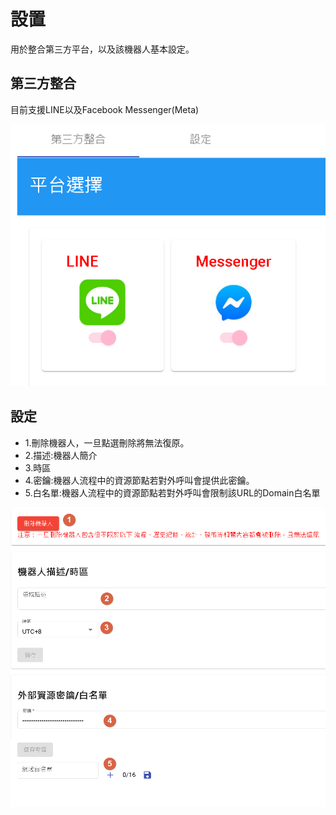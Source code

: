 # 設置
用於整合第三方平台，以及該機器人基本設定。

## 第三方整合

目前支援LINE以及Facebook Messenger(Meta)

![](../../../../images/docs/Image118.png)

## 設定

- 1.刪除機器人，一旦點選刪除將無法復原。
- 2.描述:機器人簡介
- 3.時區
- 4.密鑰:機器人流程中的資源節點若對外呼叫會提供此密鑰。
- 5.白名單:機器人流程中的資源節點若對外呼叫會限制該URL的Domain白名單

![](../../../../images/docs/Image119.png)